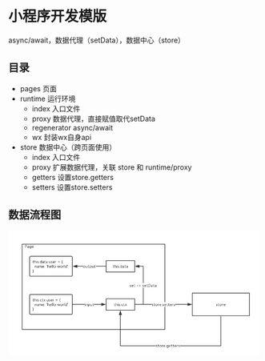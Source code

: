 # 小程序开发模版

async/await，数据代理（setData），数据中心（store）

## 目录

+ pages 页面
+ runtime 运行环境
  + index 入口文件
  + proxy 数据代理，直接赋值取代setData
  + regenerator async/await
  + wx 封装wx自身api
+ store 数据中心（跨页面使用）
  + index 入口文件
  + proxy 扩展数据代理，关联 store 和 runtime/proxy
  + getters 设置store.getters
  + setters 设置store.setters

## 数据流程图

<img src="./flow.png" width="500">